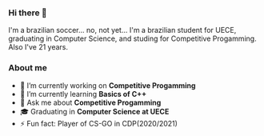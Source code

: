 ### Hi there 👋
I'm a brazilian soccer... no, not yet... I'm a brazilian student for UECE, graduating in Computer Science, and studing for Competitive Progamming. Also I've 21 years.

### About me
- 🔭 I’m currently working on **Competitive Progamming**
- 🌱 I’m currently learning **Basics of C++**
- 💬 Ask me about **Competitive Progamming**
- 🎓 Graduating in **Computer Science at UECE**
- ⚡ Fun fact: Player of CS-GO in CDP(2020/2021)

